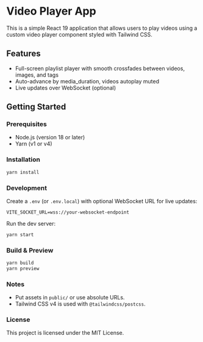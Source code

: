# Video Player App

This is a simple React 19 application that allows users to play videos using a custom video player component styled with Tailwind CSS.

## Features

- Full-screen playlist player with smooth crossfades between videos, images, and tags
- Auto-advance by media_duration, videos autoplay muted
- Live updates over WebSocket (optional)

## Getting Started

### Prerequisites

- Node.js (version 18 or later)
- Yarn (v1 or v4)

### Installation

```bash
yarn install
```

### Development

Create a `.env` (or `.env.local`) with optional WebSocket URL for live updates:

```
VITE_SOCKET_URL=wss://your-websocket-endpoint
```

Run the dev server:

```bash
yarn start
```

### Build & Preview

```bash
yarn build
yarn preview
```

### Notes

- Put assets in `public/` or use absolute URLs.
- Tailwind CSS v4 is used with `@tailwindcss/postcss`.

### License

This project is licensed under the MIT License.